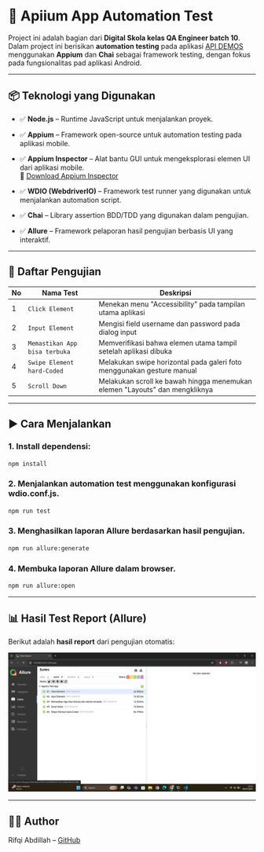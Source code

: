 # 🧪 Apiium App Automation Test

Project ini adalah bagian dari **Digital Skola kelas QA Engineer batch 10**.  
Dalam project ini berisikan **automation testing** pada aplikasi [API DEMOS](https://github.com/appium/appium/tree/master/packages/appium/sample-code/apps) menggunakan **Appium** dan **Chai** sebagai framework testing, dengan fokus pada fungsionalitas pad aplikasi Android.

---

## 📦 Teknologi yang Digunakan

- ✅ **Node.js** – Runtime JavaScript untuk menjalankan proyek.

- ✅ **Appium** – Framework open-source untuk automation testing pada aplikasi mobile.

- ✅ **Appium Inspector** – Alat bantu GUI untuk mengeksplorasi elemen UI dari aplikasi mobile.  
  🔗 [Download Appium Inspector](https://github.com/appium/appium-inspector/releases)

- ✅ **WDIO (WebdriverIO)** – Framework test runner yang digunakan untuk menjalankan automation script.

- ✅ **Chai** – Library assertion BDD/TDD yang digunakan dalam pengujian.

- ✅ **Allure** – Framework pelaporan hasil pengujian berbasis UI yang interaktif.

---

## 🧪 Daftar Pengujian

| No | Nama Test                                  | Deskripsi                                                                 |
|----|--------------------------------------------|---------------------------------------------------------------------------|
| 1  | `Click Element`                            | Menekan menu "Accessibility" pada tampilan utama aplikasi                 |
| 2  | `Input Element`                            | Mengisi field username dan password pada dialog input                     |
| 3  | `Memastikan App bisa terbuka`              | Memverifikasi bahwa elemen utama tampil setelah aplikasi dibuka          |
| 4  | `Swipe Element hard-Coded`                 | Melakukan swipe horizontal pada galeri foto menggunakan gesture manual    |
| 5  | `Scroll Down`                              | Melakukan scroll ke bawah hingga menemukan elemen "Layouts" dan mengkliknya |

---

## ▶️ Cara Menjalankan

### 1. Install dependensi:
```bash
npm install
```

### 2. Menjalankan automation test menggunakan konfigurasi wdio.conf.js.
```bash
npm run test
```

### 3. Menghasilkan laporan Allure berdasarkan hasil pengujian.
```bash
npm run allure:generate
```

### 4. Membuka laporan Allure dalam browser.
```bash
npm run allure:open
```
---

## 📊 Hasil Test Report (Allure)

Berikut adalah **hasil report** dari pengujian otomatis:

![Test Report Screenshot](./test-report.png)


---

## 👨‍💻 Author

Rifqi Abdillah – [GitHub](https://github.com/rfqabdillah)